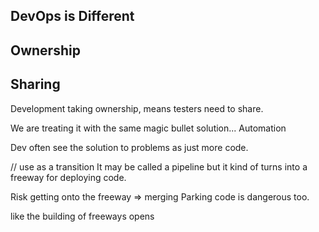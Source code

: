 ## DevOps is Different

## Ownership


## Sharing
Development taking ownership, means testers need to share. 

We are treating it with the same magic bullet solution... Automation

Dev often see the solution to problems as just more code. 

// use as a transition
It may be called a pipeline but it kind of turns into a freeway for deploying code. 

Risk getting onto the freeway => merging
Parking code is dangerous too.

like the building of freeways opens 